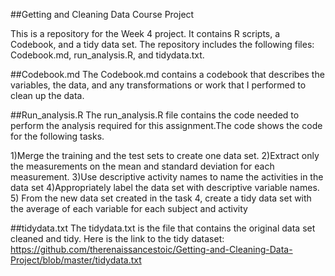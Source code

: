##Getting and Cleaning Data Course Project

This is a repository for the Week 4 project. It contains R scripts, a Codebook,
and a tidy data set. The repository includes the following files: Codebook.md, run_analysis.R, and tidydata.txt.

##Codebook.md
The Codebook.md contains a codebook that describes the variables, the data, and any transformations or work that I performed to clean up the data.


##Run_analysis.R
The run_analysis.R file contains the code needed to perform the analysis 
required for this assignment.The code shows the code for the following tasks. 

1)Merge the training and the test sets to create one data set.
2)Extract only the measurements on the mean and standard deviation for each measurement.
3)Use descriptive activity names to name the activities in the data set
4)Appropriately label the data set with descriptive variable names.
5) From the new data set created in the task 4, create a tidy data set with the
average of each variable for each subject and activity

##tidydata.txt
The tidydata.txt is the file that contains the original data set cleaned and tidy. 
Here is the link to the tidy dataset:
https://github.com/therenaissancestoic/Getting-and-Cleaning-Data-Project/blob/master/tidydata.txt